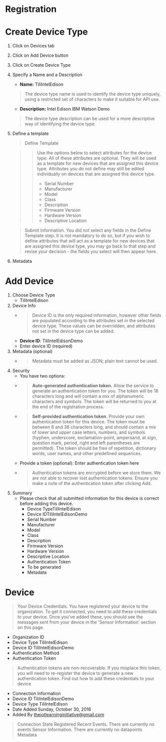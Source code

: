 # Registration

# Create Device Type

1. Click on Devices tab
2. Click on Add Device button
3. Click on Create Device Type 
4. Specify a Name and a Description
   - __Name:__ TiliIntelEdison
   > The device type name is used to identify the device type uniquely, using a restricted set of characters to make it suitable for API use.
   - __Description:__ Intel Edison IBM Watson Demo
   > The device type description can be used for a more descriptive way of identifying the device type.
5. Define a template
   > Define Template
   
   > > Use the options below to select attributes for the device type. All of these attributes are optional. They will be used as a template for new devices that are assigned this device type. Attributes you do not define may still be edited individually on devices that are assigned this device type.
   > > - Serial Number 
   > > - Manufacturer 
   > > - Model 
   > > - Class 
   > > - Description 
   > > - Firmware Version 
   > > - Hardware Version 
   > > - Descriptive Location 
   
   > Submit Information. You did not select any fields in the Define Template step. It is not mandatory to do so, but if you wish to define attributes that will act as a template for new devices that are assigned this device type, you may go back to that step and revise your decision - the fields you select will then appear here.
6. Metadata

# Add Device

1. Choose Device Type
   -  TiliIntelEdison
2. Device Info
   - > Device ID is the only required information, however other fields are populated according to the attributes set in the selected device type. These values can be overridden, and attributes not set in the device type can be added.
   - __Device ID__: TiliIntelEdisonDemo
   - Enter device ID (required)
3. Metadata (optional) 
   - > Metadata must be added as JSON; plain text cannot be used.
4. Security
   - You have two options:
   - > __Auto-generated authentication token.__ Allow the service to generate an authentication token for you. The token will be 18 characters long and will contain a mix of alphanumeric characters and symbols. The token will be returned to you at the end of the registration process.
   - > __Self-provided authentication token.__ Provide your own authentication token for this device. The token must be between 8 and 36 characters long, and should contain a mix of lower and upper case letters, numbers, and symbols (hyphen, underscore, exclamation-point, ampersand, at sign, question mark, period, right and left parentheses are permitted). The token should be free of repetition, dictionary words, user names, and other predefined sequences.
   - Provide a token (optional): Enter authentication token here
   - > Authentication tokens are encrypted before we store them. We are not able to recover lost authentication tokens. Ensure you make a note of the authentication token after clicking Add.
5. Summary
   - Please check that all submitted information for this device is correct before adding this device.
     - Device TypeTiliIntelEdison
     - Device IDTiliIntelEdisonDemo
     - Serial Number
     - Manufacturer
     - Model
     - Class
     - Description
     - Firmware Version
     - Hardware Version
     - Descriptive Location
     - Authentication Token
     - To be generated
     - Metadata


# Device

> Your Device Credentials. You have registered your device to the organization. To get it connected, you need to add these credentials to your device. Once you've added these, you should see the messages sent from your device in the 'Sensor Information' section on this page.

- Organization ID 
- Device Type TiliIntelEdison
- Device ID TiliIntelEdisonDemo
- Authentication Method 
- Authentication Token  

> Authentication tokens are non-recoverable. If you misplace this token, you will need to re-register the device to generate a new authentication token.
Find out how to add these credentials to your device  

- Connection Information     
- Device ID TiliIntelEdisonDemo
- Device Type TiliIntelEdison
- Date Added Sunday, October 30, 2016
- Added By theiotlearninginitiative@gmail.com

> Connection State Registered
> Recent Events. There are currently no events
> Sensor Information. There are currently no datapoints
> Metadata
